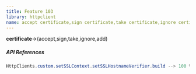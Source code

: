 ```yaml
---
title: Feature 103
library: httpclient
name: accept certificate,sign certificate,take certificate,ignore certificate,add certificate
---
```


**certificate**->(accept,sign,take,ignore,add)

##### API References

```java
HttpClients.custom.setSSLContext.setSSLHostnameVerifier.build --> 100 %
```
